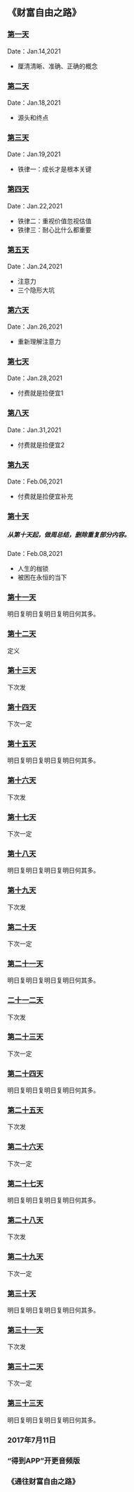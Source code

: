 ## 《财富自由之路》


### [第一天](day001.md)
Date：Jan.14,2021
* 厘清清晰、准确、正确的概念

### [第二天](day002.md)
Date：Jan.18,2021
* 源头和终点

### [第三天](day003.md)
Date：Jan.19,2021
* 铁律一：成长才是根本关键

### [第四天](day004.md)
Date：Jan.22,2021
* 铁律二：重视价值忽视估值
* 铁律三：耐心比什么都重要

### [第五天](day005.md)
Date：Jan.24,2021
* 注意力
* 三个隐形大坑

### [第六天](day006.md)
Date：Jan.26,2021
* 重新理解注意力

### [第七天](day007.md)
Date：Jan.28,2021
* 付费就是捡便宜1

### [第八天](day008.md)
Date：Jan.31,2021
* 付费就是捡便宜2

### [第九天](day009.md)
Date：Feb.06,2021
* 付费就是捡便宜补充


### [第十天](day010.md)
##### 从第十天起，做周总结，删除重复部分内容。
Date：Feb.08,2021
* 人生的枷锁
* 被困在永恒的当下

### [第十一天](day011.md)
明日复明日复明日复明日何其多。

### [第十二天](day012.md)
定义

### [第十三天](day013.md)
下次发

### [第十四天](day014.md)
下次一定

### [第十五天](day015.md)
明日复明日复明日复明日何其多。

### [第十六天](day016.md)
下次发

### [第十七天](day017.md)
下次一定

### [第十八天](day018.md)
明日复明日复明日复明日何其多。

### [第十九天](day019.md)
下次发

### [第二十天](day020.md)
下次一定

### [第二十一天](day021.md)
明日复明日复明日复明日何其多。

### [二十一二天](day022.md)
下次发

### [第二十三天](day023.md)
下次一定

### [第二十四天](day024.md)
明日复明日复明日复明日何其多。

### [第二十五天](day025.md)
下次发

### [第二十六天](day026.md)
下次一定

### [第二十七天](day027.md)
明日复明日复明日复明日何其多。

### [第二十八天](day028.md)
下次发

### [第二十九天](day029.md)
下次一定

### [第三十天](day030.md)
明日复明日复明日复明日何其多。

### [第三十一天](day031.md)
下次发

### [第三十二天](day032.md)
下次一定

### [第三十三天](day033.md)
明日复明日复明日复明日何其多。

### 2017年7月11日
### “得到APP”开更音频版
### 《通往财富自由之路》
